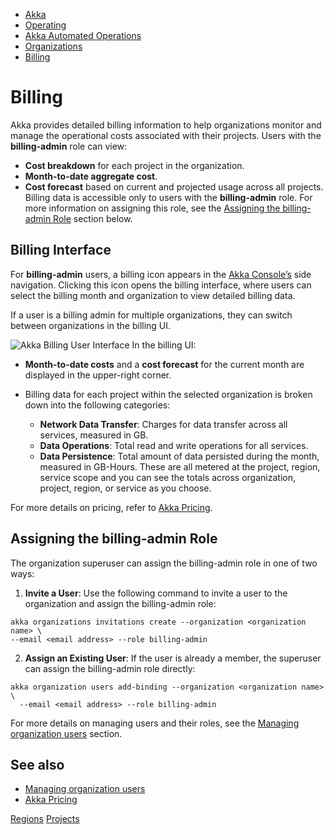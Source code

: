 <!-- <nav> -->
- [Akka](../../index.html)
- [Operating](../index.html)
- [Akka Automated Operations](../akka-platform.html)
- [Organizations](index.html)
- [Billing](billing.html)

<!-- </nav> -->

# Billing

Akka provides detailed billing information to help organizations monitor and manage the operational costs associated with their projects. Users with the **billing-admin** role can view:

- **Cost breakdown** for each project in the organization.
- **Month-to-date aggregate cost**.
- **Cost forecast** based on current and projected usage across all projects.
Billing data is accessible only to users with the **billing-admin** role. For more information on assigning this role, see the [Assigning the billing-admin Role](about:blank#assigning_billing_admin) section below.

## <a href="about:blank#_billing_interface"></a> Billing Interface

For **billing-admin** users, a billing icon appears in the [Akka Console’s](https://console.akka.io/) side navigation. Clicking this icon opens the billing interface, where users can select the billing month and organization to view detailed billing data.

If a user is a billing admin for multiple organizations, they can switch between organizations in the billing UI.

![Akka Billing User Interface](../_images/billing-ui.jpg)
In the billing UI:

- **Month-to-date costs** and a **cost forecast** for the current month are displayed in the upper-right corner.
- Billing data for each project within the selected organization is broken down into the following categories:

  - **Network Data Transfer**: Charges for data transfer across all services, measured in GB.
  - **Data Operations**: Total read and write operations for all services.
  - **Data Persistence**: Total amount of data persisted during the month, measured in GB-Hours.
These are all metered at the project, region, service scope and you can see the totals across organization, project, region, or service as you choose.

For more details on pricing, refer to [Akka Pricing](https://akka.io/pricing#).

## <a href="about:blank#assigning_billing_admin"></a> Assigning the billing-admin Role

The organization superuser can assign the billing-admin role in one of two ways:

1. **Invite a User**: Use the following command to invite a user to the organization and assign the billing-admin role:

```command
akka organizations invitations create --organization <organization name> \
--email <email address> --role billing-admin
```
2. **Assign an Existing User**: If the user is already a member, the superuser can assign the billing-admin role directly:

```command
akka organization users add-binding --organization <organization name> \
  --email <email address> --role billing-admin
```
For more details on managing users and their roles, see the [Managing organization users](manage-users.html) section.

## <a href="about:blank#_see_also"></a> See also

- [Managing organization users](manage-users.html)
- [Akka Pricing](https://akka.io/pricing#)

<!-- <footer> -->
<!-- <nav> -->
[Regions](regions.html) [Projects](../projects/index.html)
<!-- </nav> -->

<!-- </footer> -->

<!-- <aside> -->

<!-- </aside> -->